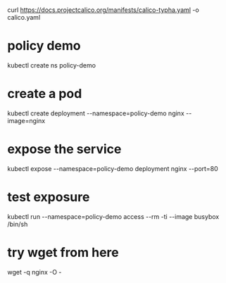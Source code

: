#

curl https://docs.projectcalico.org/manifests/calico-typha.yaml -o calico.yaml


# policy demo
kubectl create ns policy-demo

# create a pod
kubectl create deployment --namespace=policy-demo nginx --image=nginx

# expose the service
kubectl expose --namespace=policy-demo deployment nginx --port=80

# test exposure
kubectl run --namespace=policy-demo access --rm -ti --image busybox /bin/sh
# try wget from here
wget -q nginx -O -
